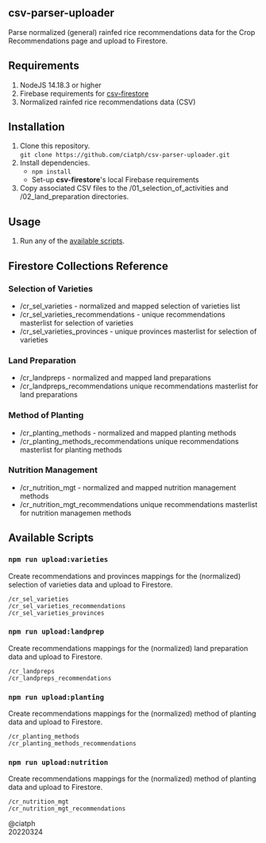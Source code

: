 ## csv-parser-uploader

Parse normalized (general) rainfed rice recommendations data for the Crop Recommendations page and upload to Firestore.

## Requirements

1. NodeJS 14.18.3 or higher
2. Firebase requirements for [csv-firestore](https://www.npmjs.com/package/csv-firestore)
3. Normalized rainfed rice recommendations data (CSV)

## Installation

1. Clone this repository.  
`git clone https://github.com/ciatph/csv-parser-uploader.git`
2. Install dependencies.  
   - `npm install`
   - Set-up **csv-firestore**'s local Firebase requirements
3. Copy associated CSV files to the /01_selection_of_activities and /02_land_preparation directories.

## Usage

1. Run any of the [available scripts](#available-scripts).


## Firestore Collections Reference

### Selection of Varieties

- /cr_sel_varieties - normalized and mapped selection of varieties list
- /cr_sel_varieties_recommendations - unique recommendations masterlist for selection of varieties
- /cr_sel_varieties_provinces - unique provinces masterlist for selection of varieties

### Land Preparation

- /cr_landpreps - normalized and mapped land preparations
- /cr_landpreps_recommendations unique recommendations masterlist for land preparations

### Method of Planting

- /cr_planting_methods - normalized and mapped planting methods
- /cr_planting_methods_recommendations unique recommendations masterlist for planting methods

### Nutrition Management

- /cr_nutrition_mgt - normalized and mapped nutrition management methods
- /cr_nutrition_mgt_recommendations unique recommendations masterlist for nutrition managemen methods


## Available Scripts

### `npm run upload:varieties`

Create recommendations and provinces mappings for the (normalized) selection of varieties data and upload to Firestore.

```
/cr_sel_varieties
/cr_sel_varieties_recommendations
/cr_sel_varieties_provinces
```

### `npm run upload:landprep`

Create recommendations mappings for the (normalized) land preparation data and upload to Firestore.

```
/cr_landpreps
/cr_landpreps_recommendations
```

### `npm run upload:planting`

Create recommendations mappings for the (normalized) method of planting data and upload to Firestore.

```
/cr_planting_methods
/cr_planting_methods_recommendations
```

### `npm run upload:nutrition`

Create recommendations mappings for the (normalized) method of planting data and upload to Firestore.

```
/cr_nutrition_mgt
/cr_nutrition_mgt_recommendations
```

@ciatph  
20220324
